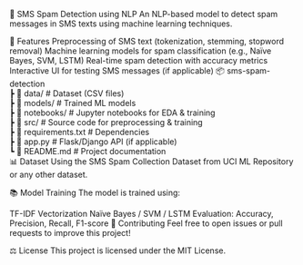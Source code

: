 📩 SMS Spam Detection using NLP
An NLP-based model to detect spam messages in SMS texts using machine learning techniques.

🚀 Features
Preprocessing of SMS text (tokenization, stemming, stopword removal)
Machine learning models for spam classification (e.g., Naïve Bayes, SVM, LSTM)
Real-time spam detection with accuracy metrics
Interactive UI for testing SMS messages (if applicable)
📦 sms-spam-detection  
 ┣ 📂 data/            # Dataset (CSV files)  
 ┣ 📂 models/          # Trained ML models  
 ┣ 📂 notebooks/       # Jupyter notebooks for EDA & training  
 ┣ 📂 src/             # Source code for preprocessing & training  
 ┣ 📜 requirements.txt # Dependencies  
 ┣ 📜 app.py           # Flask/Django API (if applicable)  
 ┗ 📜 README.md        # Project documentation  
📊 Dataset
Using the SMS Spam Collection Dataset from UCI ML Repository or any other dataset.

📚 Model Training
The model is trained using:

TF-IDF Vectorization
Naïve Bayes / SVM / LSTM
Evaluation: Accuracy, Precision, Recall, F1-score
🤝 Contributing
Feel free to open issues or pull requests to improve this project!

⚖️ License
This project is licensed under the MIT License.

